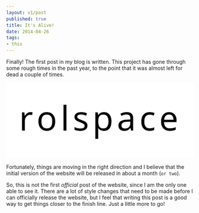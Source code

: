 ```yaml
---
layout: v1/post
published: true
title: It's Alive!
date: 2014-04-26
tags:
- this
---
```

Finally! The first post in my blog is written. This project has gone through some rough times in the past year, to the point that it was almost left for dead a couple of times.

<img class="img-responsive center-block" src="/assets/170213/logo.jpg" alt="Rolspace" />

Fortunately, things are moving in the right direction and I believe that the initial version of the website will be released in about a month (`or two`).

<!--more-->

So, this is not the first <em>official</em> post of the website, since I am the only one able to see it. There are a lot of style changes that need to be made before I can officially release the website, but I feel that writing this post is a good way to get things closer to the finish line. Just a little more to go!